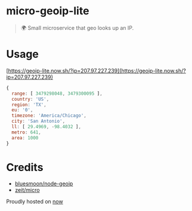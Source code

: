 # micro-geoip-lite

> 🌍 Small microservice that geo looks up an IP.

# Usage

[https://geoip-lite.now.sh/?ip=207.97.227.239](https://geoip-lite.now.sh/?ip=207.97.227.239)
```js
{
  range: [ 3479298048, 3479300095 ],
  country: 'US',
  region: 'TX',
  eu: '0',
  timezone: 'America/Chicago',
  city: 'San Antonio',
  ll: [ 29.4969, -98.4032 ],
  metro: 641,
  area: 1000
}
```

# Credits

- [bluesmoon/node-geoip](https://github.com/bluesmoon/node-geoip) 
- [zeit/micro](https://github.com/zeit/micro) 

Proudly hosted on [now](https://zeit.co/now)
